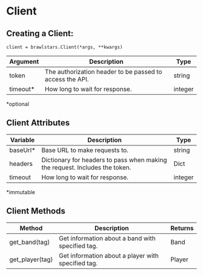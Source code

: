 # Client

## Creating a Client:
`client = brawlstars.Client(*args, **kwargs)`

| Argument | Description | Type |
|----------|-------------|------|
| token | The authorization header to be passed to access the API. | string |
| timeout* | How long to wait for response. | integer |

\*optional

## Client Attributes
| Variable | Description | Type |
|----------|-------------|------|
| baseUrl* | Base URL to make requests to. | string |
| headers | Dictionary for headers to pass when making the request. Includes the token. | Dict |
| timeout | How long to wait for response. | integer |

\*immutable

## Client Methods
| Method | Description | Returns |
|--------|-------------|---------|
| get_band(tag) | Get information about a band with specified tag. | Band |
| get_player(tag) | Get information about a player with specified tag. | Player |
